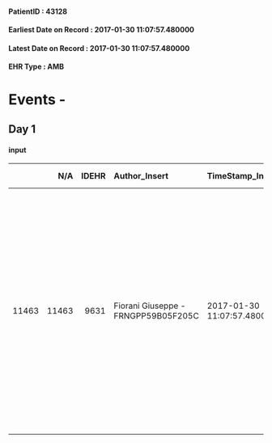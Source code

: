 
#### PatientID : 43128
#### Earliest Date on Record : 2017-01-30 11:07:57.480000
#### Latest Date on Record : 2017-01-30 11:07:57.480000
#### EHR Type : AMB

# Events - 

## Day 1

#### input
|       |    N/A |   IDEHR | Author_Insert                       | TimeStamp_Insert           | EHRType   |   PatientID |   IDDigitalSignDocument | persone_vicine   |   Unnamed: 0_x.1 |   IDANAMNESI_SOCIALE | Patient   | FamigliaAltro   | Paziente_T   | FamigliaAltro_T   |   Non_Rilevabile_x.1 | Note_Non_Rilevabile_x.1   | opt_Problemi   | Note_I                                                                                                        | ds_note_timori                                                                                                                                   | chk_contr_sintomi   | chk_competenza                                 | opt_paziente_a   | opt_famiglia_a   | opt_adeguatezza   | opt_paziente_solo   | ds_note_con                                                                                                                                                                                                                                                                 | opt_presente_assente   | Presenza_minori   | Caregiver_principale   | opt_capacita   | ds_familiari_coinv   | opt_necessario   | opt_presente   | opt_risorse_ec   | opt_paziente_psi   | opt_Ins_vol   | opt_paziente_ad   | opt_caregiver_ad   | opt_esenzione   | opt_inv_civile   |   invalidita_perc | ds_codice_es   | Needs     | Fragility                    | opt_disponibilita_f   | opt_indennita_acc   | opt_legge   | opt_famiglia_psi   | opt_disponibilit_paz   |
|------:|-------:|--------:|:------------------------------------|:---------------------------|:----------|------------:|------------------------:|:-----------------|-----------------:|---------------------:|:----------|:----------------|:-------------|:------------------|---------------------:|:--------------------------|:---------------|:--------------------------------------------------------------------------------------------------------------|:-------------------------------------------------------------------------------------------------------------------------------------------------|:--------------------|:-----------------------------------------------|:-----------------|:-----------------|:------------------|:--------------------|:----------------------------------------------------------------------------------------------------------------------------------------------------------------------------------------------------------------------------------------------------------------------------|:-----------------------|:------------------|:-----------------------|:---------------|:---------------------|:-----------------|:---------------|:-----------------|:-------------------|:--------------|:------------------|:-------------------|:----------------|:-----------------|------------------:|:---------------|:----------|:-----------------------------|:----------------------|:--------------------|:------------|:-------------------|:-----------------------|
| 11463 |  11463 |    9631 | Fiorani Giuseppe - FRNGPP59B05F205C | 2017-01-30 11:07:57.480000 | AMB       |       43128 |                  632002 | N/A              |             5114 |                 3318 | Si#1      | Si#1            | Parziale#2   | Si#1              |                    0 | NR                        | No#0           | Pz consapevole della malattia e del peggioramento. La figlia √® informata della gravit√† e della terminalit√† | Viene richiesto il trasferimento in hospice per fragilit√† del tessuto familiare (pz vedova e figlia unica separata con figlia minore da gestire | controllo sintomi#0 | competenza/capacit√† assistenziale caregiver#0 | Indefinite#2     | Congruenti#1     | Si#1              | Si#1                | La pz √® vedova dal 2008 e vive sola. Una figlia,portatrice di patologia psichiatrica per depressione grave √® deceduta nel 2004 per episodio autolesivo. La figlia Samantha di aa 45 √® separata e deve gestire una figlia di 11 anni. Non vengono segnalate altre risorse | Presente#1             | No#0              | la figlia Samantha     | Adeguato#0     | nobody               | No#0             | No#0           | Adeguate#1       | No#0               | No#0          | Totale#2          | Totale#2           | Si#1            | Si#1             |               100 | IC 14 e 048    | Clinici#0 | sovraccarico assistenziale#4 | No#0                  | Si#1                | Si#1        | No#0               | No#0                   |


